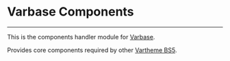 # Varbase Components
---

This is the components handler module for [Varbase](https://www.drupal.org/project/varbase).

Provides core components required by other [Vartheme BS5](https://www.drupal.org/project/vartheme_bs5).
